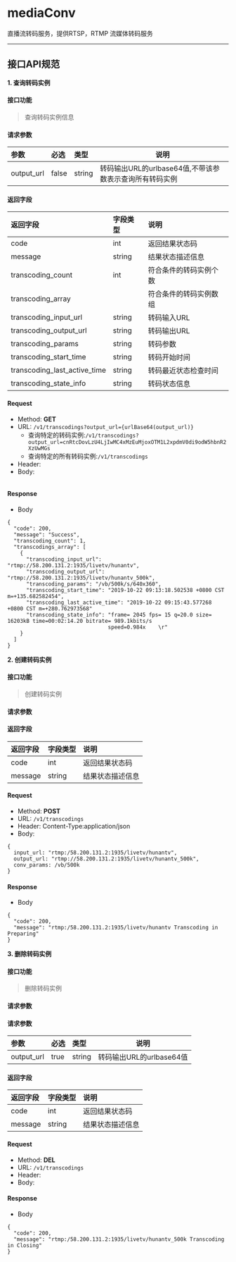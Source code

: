 # mediaConv
直播流转码服务，提供RTSP，RTMP 流媒体转码服务

---
接口API规范
---
**1\. 查询转码实例**
#### 接口功能
> 查询转码实例信息
#### 请求参数
| 参数 | 必选 | 类型 | 说明 |
|:-----  |:-------|:-----|-----|
|output_url  |false|string|转码输出URL的urlbase64值,不带该参数表示查询所有转码实例|
#### 返回字段
> 
|返回字段|字段类型|说明                              |
|:-----   |:------|:-----------------------------   |
|code   |int    |返回结果状态码   |
|message  |string    |结果状态描述信息   |
|transcoding_count   |int    |符合条件的转码实例个数   |
|transcoding_array   |    |符合条件的转码实例数组   |
|transcoding_input_url  |string |转码输入URL                      |
|transcoding_output_url  |string |转码输出URL                      |
|transcoding_params  |string |转码参数                      |
|transcoding_start_time |string |转码开始时间                         |
|transcoding_last_active_time |string |转码最近状态检查时间                         |
|transcoding_state_info |string |转码状态信息                         |


#### Request

- Method: **GET**
- URL: ```/v1/transcodings?output_url={urlBase64(output_url)}```
  - 查询特定的转码实例:```/v1/transcodings?output_url=cnRtcDovLzU4LjIwMC4xMzEuMjoxOTM1L2xpdmV0di9odW5hbnR2XzUwMGs```
  - 查询特定的所有转码实例:```/v1/transcodings```  
- Header:
- Body:
```
```
#### Response


- Body
```
{
  "code": 200,
  "message": "Success",
  "transcoding_count": 1,
  "transcodings_array": [
    {
      "transcoding_input_url": "rtmp://58.200.131.2:1935/livetv/hunantv",
      "transcoding_output_url": "rtmp://58.200.131.2:1935/livetv/hunantv_500k",
      "transcoding_params": "/vb/500k/s/640x360",
      "transcoding_start_time": "2019-10-22 09:13:18.502538 +0800 CST m=+135.682582454",
      "transcoding_last_active_time": "2019-10-22 09:15:43.577268 +0800 CST m=+280.762973568"
      "transcoding_state_info": "frame= 2045 fps= 15 q=20.0 size=   16203kB time=00:02:14.20 bitrate= 989.1kbits/s         
                                speed=0.984x    \r"
    }
  ]
}
```

**2\. 创建转码实例**
#### 接口功能
> 创建转码实例
#### 请求参数
#### 返回字段
> 
|返回字段|字段类型|说明                              |
|:-----   |:------|:-----------------------------   |
|code   |int    |返回结果状态码   |
|message  |string    |结果状态描述信息   |

#### Request

- Method: **POST**
- URL: ```/v1/transcodings```
- Header: Content-Type:application/json
- Body:
```
{
  input_url: "rtmp:/58.200.131.2:1935/livetv/hunantv",
  output_url: "rtmp://58.200.131.2:1935/livetv/hunantv_500k",
  conv_params: /vb/500k
}
```
#### Response


- Body
```
{
  "code": 200,
  "message": "rtmp:/58.200.131.2:1935/livetv/hunantv Transcoding in Preparing"
}
```

**3\. 删除转码实例**
#### 接口功能
> 删除转码实例
#### 请求参数
#### 请求参数
| 参数 | 必选 | 类型 | 说明 |
|:-----  |:-------|:-----|-----|
|output_url  |true|string|转码输出URL的urlbase64值|
#### 返回字段
> 
|返回字段|字段类型|说明                              |
|:-----   |:------|:-----------------------------   |
|code   |int    |返回结果状态码   |
|message  |string    |结果状态描述信息   |

#### Request

- Method: **DEL**
- URL: ```/v1/transcodings```
- Header: 
- Body:

#### Response

- Body
```
{
  "code": 200,
  "message": "rtmp:/58.200.131.2:1935/livetv/hunantv_500k Transcoding in Closing"
}
```
```
```
